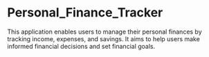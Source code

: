 # Personal_Finance_Tracker
This application enables users to manage their personal finances by tracking income, expenses, and savings. It aims to help users make informed financial decisions and set financial goals.
